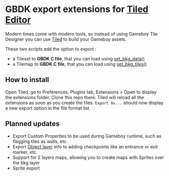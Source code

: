 # GBDK export extensions for [Tiled Editor](https://www.mapeditor.org/)

Modern times come with modern tools, so instead of using Gameboy Tile Designer you can use [Tiled](https://www.mapeditor.org/) to build your Gameboy assets.

These two scripts add the option to export :

- a Tileset to **GBDK C file**, that you can load using [set_bkg_data()](https://gbdk-2020.github.io/gbdk-2020/docs/api/gb_8h.html#ac5ad2687d02b9815986cdac1b3121d15)
- a Tilemap to **GBDK C file**, that you can load using [set_bkg_tiles()](https://gbdk-2020.github.io/gbdk-2020/docs/api/gb_8h.html#ad1ec25843468eb57c54e0ebdcf532659)

## How to install

Open Tiled, go to Preferences, Plugins tab, Extensions > Open to display the extensions folder.
Clone this repo there. Tiled will reload all the extensions as soon as you create the files.
`Export As...` should now display a new export option in the file format list.

## Planned updates

- Export Custom Properties to be used during Gameboy runtime, such as flagging tiles as walls, etc.
- Export [Object layer](https://doc.mapeditor.org/en/stable/manual/objects/) info to adding checkpoints like an entrance or exit marker, etc.
- Support for 2 layers maps, allowing you to create maps with Sprites over the bkg layer
- Sprite export